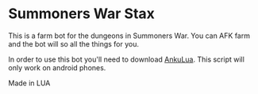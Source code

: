 # Summoners War Stax
This is a farm bot for the dungeons in Summoners War.
You can AFK farm and the bot will so all the things for you.

In order to use this bot you'll need to download [AnkuLua](http://ankulua.boards.net/). This script will only work on android phones.

Made in LUA